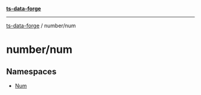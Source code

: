 [**ts-data-forge**](../../README.md)

---

[ts-data-forge](../../README.md) / number/num

# number/num

## Namespaces

- [Num](namespaces/Num.md)
